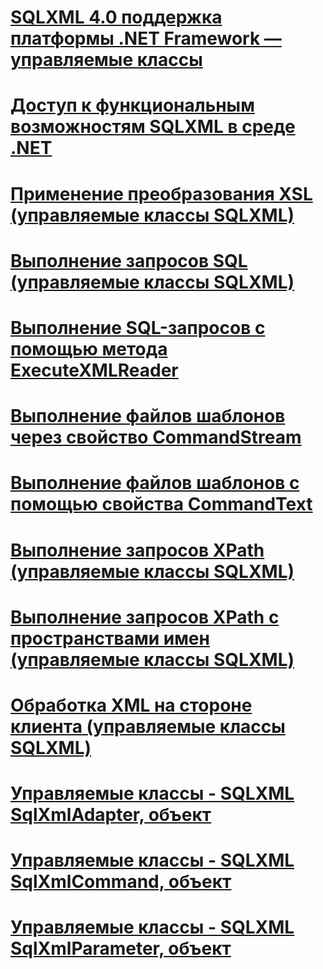 # [SQLXML 4.0 поддержка платформы .NET Framework — управляемые классы](sqlxml-4-0-net-framework-support-managed-classes.md)

# [Доступ к функциональным возможностям SQLXML в среде .NET](accessing-sqlxml-functionality-in-the-net-environment.md)
# [Применение преобразования XSL (управляемые классы SQLXML)](applying-an-xsl-transformation-sqlxml-managed-classes.md)
# [Выполнение запросов SQL (управляемые классы SQLXML)](executing-sql-queries-sqlxml-managed-classes.md)
# [Выполнение SQL-запросов с помощью метода ExecuteXMLReader](executing-sql-queries-by-using-the-executexmlreader-method.md)
# [Выполнение файлов шаблонов через свойство CommandStream](executing-template-files-by-using-the-commandstream-property.md)
# [Выполнение файлов шаблонов с помощью свойства CommandText](executing-template-files-by-using-the-commandtext-property.md)
# [Выполнение запросов XPath (управляемые классы SQLXML)](executing-xpath-queries-sqlxml-managed-classes.md)
# [Выполнение запросов XPath с пространствами имен (управляемые классы SQLXML)](executing-xpath-queries-with-namespaces-sqlxml-managed-classes.md)
# [Обработка XML на стороне клиента (управляемые классы SQLXML)](processing-xml-on-the-client-side-sqlxml-managed-classes.md)
# [Управляемые классы - SQLXML SqlXmlAdapter, объект](sqlxml-managed-classes-sqlxmladapter-object.md)
# [Управляемые классы - SQLXML SqlXmlCommand, объект](sqlxml-managed-classes-sqlxmlcommand-object.md)
# [Управляемые классы - SQLXML SqlXmlParameter, объект](sqlxml-managed-classes-sqlxmlparameter-object.md)
